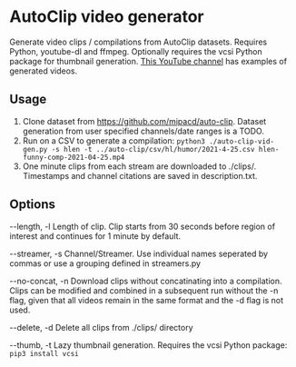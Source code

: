 # AutoClip video generator
Generate video clips / compilations from AutoClip datasets. Requires Python, youtube-dl and ffmpeg. 
Optionally requires the vcsi Python package for thumbnail generation. [This YouTube channel](https://www.youtube.com/channel/UC6sfBMKXtwZBJ7j5WPyvf6g/videos) has examples of generated videos.

## Usage

1. Clone dataset from https://github.com/mipacd/auto-clip. Dataset generation from user specified channels/date ranges is a TODO.
2. Run on a CSV to generate a compilation: `python3 ./auto-clip-vid-gen.py -s hlen -t ../auto-clip/csv/hl/humor/2021-4-25.csv hlen-funny-comp-2021-04-25.mp4`
3. One minute clips from each stream are downloaded to ./clips/. Timestamps and channel citations are saved in description.txt.


## Options
--length, -l Length of clip. Clip starts from 30 seconds before region of interest and continues for 1 minute by default. 

--streamer, -s Channel/Streamer. Use individual names seperated by commas or use a grouping defined in streamers.py  

--no-concat, -n Download clips without concatinating into a compilation. Clips can be modified and combined in a subsequent run without the -n flag, given that all videos remain in the same format and the -d flag is not used.  

--delete, -d Delete all clips from ./clips/ directory  

--thumb, -t Lazy thumbnail generation. Requires the vcsi Python package: `pip3 install vcsi`  
